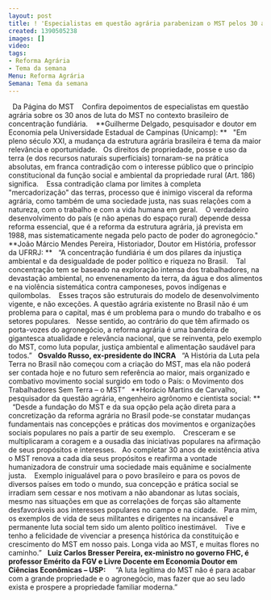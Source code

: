 ```yaml
---
layout: post
title: ! 'Especialistas em questão agrária parabenizam o MST pelos 30 anos '
created: 1390505238
images: []
video: 
tags:
- Reforma Agrária
- Tema da semana
Menu: Reforma Agrária
Semana: Tema da semana
---
```



 
Da Página do MST 
 
Confira depoimentos de especialistas em questão agrária sobre os 30 anos de luta do MST no contexto brasileiro de concentração fundiária. 
 
**Guilherme Delgado, pesquisador e doutor em Economia pela Universidade Estadual de Campinas (Unicamp): **
 
"Em pleno século XXI, a mudança da estrutura agrária brasileira é tema da maior relevância e oportunidade.
 
Os direitos de propriedade, posse e uso da terra (e dos recursos naturais superficiais) tornaram-se na prática absolutas, em franca contradição com o interesse público que o princípio constitucional da função social e ambiental da propriedade rural (Art. 186) significa. 
 
Essa contradição clama por limites à completa "mercadorização" das terras, processo que é inimigo visceral da reforma agrária, como também de uma sociedade justa, nas suas relações com a natureza, com o trabalho e com a vida humana em geral.
 
 O verdadeiro desenvolvimento do país (e não apenas do espaço rural) depende dessa reforma essencial, que é a reforma da estrutura agrária, já prevista em 1988, mas sistematicamente negada pelo pacto de poder do agronegócio."
 
**João Márcio Mendes Pereira, Historiador, Doutor em História, professor da UFRRJ: **
 
“A concentração fundiária é um dos pilares da injustiça ambiental e da desigualdade de poder político e riqueza no Brasil. 
 
Tal concentração tem se baseado na exploração intensa dos trabalhadores, na devastação ambiental, no envenenamento da terra, da água e dos alimentos e na violência sistemática contra camponeses, povos indígenas e quilombolas. 
 
Esses traços são estruturais do modelo de desenvolvimento vigente, e não exceções. A questão agrária existente no Brasil não é um problema para o capital, mas é um problema para o mundo do trabalho e os setores populares.
 
Nesse sentido, ao contrário do que têm afirmado os porta-vozes do agronegócio, a reforma agrária é uma bandeira de gigantesca atualidade e relevância nacional, que se reinventa, pelo exemplo do MST, como luta popular, justiça ambiental e alimentação saudável para todos.”
 
**Osvaldo Russo, ex-presidente do INCRA**
 
“A História da Luta pela Terra no Brasil não começou com a criação do MST, mas ela não poderá ser contada hoje e no futuro sem referência ao maior, mais organizado e combativo movimento social surgido em todo o País: o Movimento dos Trabalhadores Sem Terra – o MST”
 
**Horácio Martins de Carvalho, pesquisador da questão agrária, engenheiro agrônomo e cientista social: **
 
“Desde a fundação do MST e da sua opção pela ação direta para a concretização da reforma agrária no Brasil pode-se constatar mudanças fundamentais nas concepções e práticas dos movimentos e organizações sociais populares no país a partir de seu exemplo. 
 
Cresceram e se multiplicaram a coragem e a ousadia das iniciativas populares na afirmação de seus propósitos e interesses.
 
Ao completar 30 anos de existência ativa o MST renova a cada dia seus propósitos e reafirma a vontade humanizadora de construir uma sociedade mais equânime e socialmente justa. 
 
Exemplo inigualável para o povo brasileiro e para os povos de diversos países em todo o mundo, sua concepção e prática social se irradiam sem cessar e nos motivam a não abandonar as lutas sociais, mesmo nas situações em que as correlações de forças são altamente desfavoráveis aos interesses populares no campo e na cidade.
 
Para mim, os exemplos de vida de seus militantes e dirigentes na incansável e permanente luta social tem sido um alento político inestimável. 
 
Tive e tenho a felicidade de vivenciar a presença histórica da constituição e crescimento do MST em nosso pais. Longa vida ao MST, e muitas flores no caminho.”
 
**Luiz Carlos Bresser Pereira, ex-ministro no governo FHC, é professor Emérito da FGV e Livre Docente em Economia Doutor em Ciências Econômicas – USP:**
 
 
“A luta legítima do MST não é para acabar com a grande propriedade e o agronegócio, mas fazer que ao seu lado exista e prospere a propriedade familiar moderna.”
